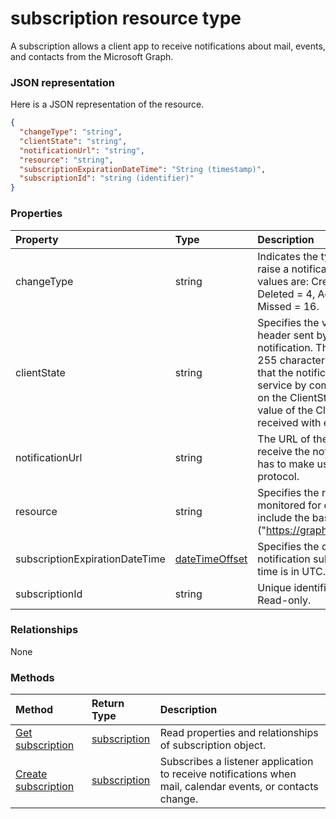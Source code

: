 # subscription resource type
A subscription allows a client app to receive notifications about mail, events, and contacts from the Microsoft Graph.


### JSON representation

Here is a JSON representation of the resource.

<!-- {
  "blockType": "resource",
  "optionalProperties": [

  ],
  "@odata.type": "microsoft.graph.subscription"
}-->

```json
{
  "changeType": "string",
  "clientState": "string",
  "notificationUrl": "string",
  "resource": "string",
  "subscriptionExpirationDateTime": "String (timestamp)",
  "subscriptionId": "string (identifier)"
}

```
### Properties
| Property	   | Type	|Description|
|:---------------|:--------|:----------|
|changeType|string|Indicates the type of events that will raise a notification. The enumeration values are: Created = 1, Updated = 2, Deleted = 4, Acknowledgment = 8, Missed = 16.|
|clientState|string|Specifies the value of the ClientState header sent by the service for each notification. The maximum length is 255 characters. The client can check that the notification came from the service by comparing the value set on the ClientState property with the value of the ClientState header received with each notification.|
|notificationUrl|string|The URL of the client app that will receive the notifications. This URL has to make use of the HTTPS protocol.|
|resource|string|Specifies the resource that will be monitored for changes. Do not include the base URL ("https://graph.microsoft.com/beta/").|
|subscriptionExpirationDateTime|[dateTimeOffset](datetimeoffset.md)|Specifies the date and time when the notification subscription expires. The time is in UTC.|
|subscriptionId|string|Unique identifier for the subscription. Read-only.|

### Relationships
None


### Methods

| Method		   | Return Type	|Description|
|:---------------|:--------|:----------|
|[Get subscription](../api/subscription_get.md) | [subscription](subscription.md) |Read properties and relationships of subscription object.|
|[Create subscription](../api/subscription_post_subscriptions.md) | [subscription](subscription.md) |Subscribes a listener application to receive notifications when mail, calendar events, or contacts change.|

<!-- uuid: 8fcb5dbc-d5aa-4681-8e31-b001d5168d79
2015-10-25 14:57:30 UTC -->
<!-- {
  "type": "#page.annotation",
  "description": "subscription resource",
  "keywords": "",
  "section": "documentation",
  "tocPath": ""
}-->